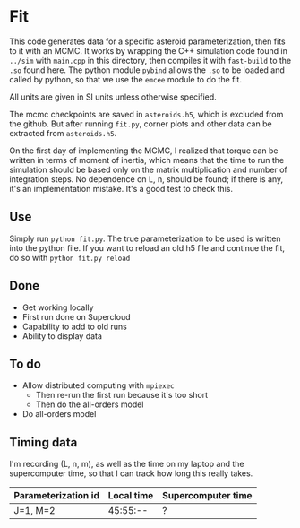 # Fit

This code generates data for a specific asteroid parameterization, then fits to it with an MCMC. It works by wrapping the C++ simulation code found in `../sim` with `main.cpp` in this directory, then compiles it with `fast-build` to the `.so` found here. The python module `pybind` allows the `.so` to be loaded and called by python, so that we use the `emcee` module to do the fit.

All units are given in SI units unless otherwise specified.

The mcmc checkpoints are saved in `asteroids.h5`, which is excluded from the github. But after running `fit.py`, corner plots and other data can be extracted from `asteroids.h5`.

On the first day of implementing the MCMC, I realized that torque can be written in terms of moment of inertia, which means that the time to run the simulation should be based only on the matrix multiplication and number of integration steps. No dependence on L, n,  should be found; if there is any, it's an implementation mistake. It's a good test to check this.

## Use
Simply run `python fit.py`. The true parameterization to be used is written into the python file. If you want to reload an old h5 file and continue the fit, do so with `python fit.py reload`

## Done
* Get working locally
* First run done on Supercloud
* Capability to add to old runs
* Ability to display data

## To do
* Allow distributed computing with `mpiexec`
    - Then re-run the first run because it's too short
    - Then do the all-orders model
* Do all-orders model

## Timing data
I'm recording (L, n, m), as well as the time on my laptop and the supercomputer time, so that I can track how long this really takes.

|Parameterization id | Local time | Supercomputer time |
|--------------------|------------|--------------------|
| J=1, M=2           | 45:55:--   | ?                  |
